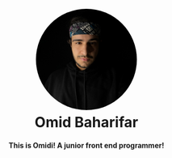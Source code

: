 
<h1 align="center">
  <br>
  <a href="https://instagram.com/weblax.ir"><img src="./omid.jpg" alt="omidbaharifar" width="200" style ="border-radius: 50%;"></a>
  <br>
  Omid Baharifar
</h1>

<h4 align="center">This is Omidi! A junior front end programmer!</h4>

